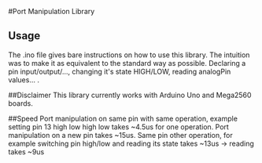 #Port Manipulation Library
## Usage
The .ino file gives bare instructions on how to use this library.
The intuition was to make it as equivalent to the standard way as possible.
Declaring a pin input/output/..., changing it's state HIGH/LOW, reading analogPin values... .

##Disclaimer
This library currently works with Arduino Uno and Mega2560 boards.

##Speed
Port manipulation on same pin with same operation, example setting pin 13 high low high low takes ~4.5us for one operation.
Port manipulation on a new pin takes ~15us.
Same pin other operation, for example switching pin high/low and reading its state takes ~13us -> reading takes ~9us
